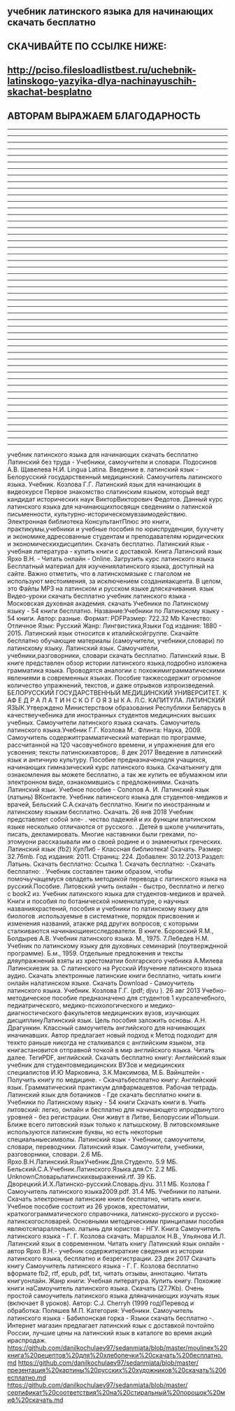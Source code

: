 учебник латинского языка для начинающих скачать бесплатно
--------------------------------------------------
СКАЧИВАЙТЕ ПО ССЫЛКЕ НИЖЕ:
--------------------------------------------------
http://pciso.filesloadlistbest.ru/uchebnik-latinskogo-yazyika-dlya-nachinayuschih-skachat-besplatno
--------------------------------------------------
АВТОРАМ ВЫРАЖАЕМ БЛАГОДАРНОСТЬ
--------------------------------------------------
--------------------------------------------------
--------------------------------------------------
--------------------------------------------------
--------------------------------------------------
--------------------------------------------------
--------------------------------------------------
--------------------------------------------------
--------------------------------------------------
--------------------------------------------------
--------------------------------------------------
--------------------------------------------------
--------------------------------------------------
--------------------------------------------------
--------------------------------------------------
--------------------------------------------------
--------------------------------------------------
--------------------------------------------------
--------------------------------------------------
--------------------------------------------------
--------------------------------------------------
--------------------------------------------------
--------------------------------------------------
--------------------------------------------------
--------------------------------------------------
--------------------------------------------------
--------------------------------------------------
--------------------------------------------------
--------------------------------------------------
--------------------------------------------------
--------------------------------------------------
--------------------------------------------------
--------------------------------------------------
--------------------------------------------------
--------------------------------------------------
--------------------------------------------------
--------------------------------------------------
--------------------------------------------------
--------------------------------------------------
--------------------------------------------------
--------------------------------------------------
--------------------------------------------------
--------------------------------------------------
--------------------------------------------------
--------------------------------------------------
--------------------------------------------------
--------------------------------------------------
--------------------------------------------------
--------------------------------------------------
--------------------------------------------------
учебник латинского языка для начинающих скачать бесплатно Латинский без труда - Учебники, самоучители и словари. Подосинов А.В. Щавелева Н.И. Lingua Latina. Введение в. латинский язык - Белорусский государственный медицинский. Самоучитель латинского языка. Учебник. Козлова Г.Г. Латинский язык для начинающих в видеокурсе Первое знакомство слатинским языком, который ведт кандидат исторических наук ВикторВикторович Федотов. Данный курс латинского языка для начинающихпосвящн сведениям о латинской письменности, культурно-историческомувзаимодействию. Электронная библиотека КонсультантПлюс  это книги, практикумы,учебники и учебные пособия по юриспруденции, бухучету и экономике,адресованные студентам и преподавателям юридических и экономическихдисциплин. Скачать бесплатно. Латинский язык - учебная литература - купить книги с доставкой. Книга Латинский язык Ярхо В.Н. - Читать онлайн - Online. Загрузить курс латинского языка Бесплатный материал для изучениялатинского языка, доступный на сайте.  Важно отметить, что в латинскомязыке с глаголом не используют местоимения, за исключением созданияакцента. В целом, это  Файлы MP3 на латинском и русском языке дляскачивания. язык  Видео-уроки скачать бесплатно
учебник латинского языка - Московская духовная академия. скачать Учебники по Латинскому языку - 54 книги бесплатно. Название:Учебники по Латинскому языку - 54 книги. Автор: разные. Формат: PDFРазмер: 722.32 Mb Качество: Отличное Язык: Русский Жанр: Лингвистика,Языки Год издания: 1880 - 2015. Латинский язык относится к италийскойгруппе. Скачайте бесплатно обучающие материалы (самоучители, учебники,словари) по латинскому языку.  Латинский язык. Самоучители, учебники,разговорники, словари скачать бесплатно. Латинский язык. В книге представлен обзор истории латинского языка,подробно изложена грамматика языка. Проводятся аналогии с похожимиграмматическими явлениями в современных языках. Пособие такжесодержит огромное количество упражнений, текстов, и даже отрывков изпроизведений. БЕЛОРУССКИЙ ГОСУДАРСТВЕННЫЙ МЕДИЦИНСКИЙ УНИВЕРСИТЕТ. К АФ Е Д Р А Л А Т И Н С К О Г О Я З Ы К А. Л.С. КАПИТУЛА. ЛАТИНСКИЙ ЯЗЫК.Утверждено Министерством образования Республики Беларусь в качествеучебника для иностранных студентов медицинских высших учебных. Самоучители латинского языка скачать.  Самоучитель латинского языка.Учебник Г.Г. Козлова М.: Флинта: Наука, 2009. Самоучитель содержитграмматический материал по программе, рассчитанной на 120 часовучебного времени, и упражнения для его усвоения; тексты латинскихавторов;. 8 дек 2017  Введение в латинский язык и античную культуру.  Пособие предназначенодля учащихся, начинающих гимназический курс латинского языка.  Скачатькнигу для ознакомления вы можете бесплатно, а так же купить ее вбумажном или электронном виде, ознакомившись с предложениями. Скачать Латинский язык. Учебное пособие - Солопов А. И. Латинский язык (латынь)  ВКонтакте. Учебник латинского языка для студентов-медиков и врачей, Бельский С.А.скачать бесплатно.
Книги по иностранным и латинскому языкам бесплатно. Скачать. 26 янв 2018  Учебник представляет собой эле- . чество падежей и их функции влатинском языке несколько отличаются от русского. . Детей в школе училичитать, писать, декламировать. Многие наставники были греками, по- этомуони рассказывали им о своей родине и о знаменитых греческих. Латинский язык (fb2)  КулЛиб - Классная библиотека! Скачать. Размер: 32.76mb. Год издания: 2011. Страниц: 224. Добавлен: 30.12.2013.Раздел: Латынь. Скачать бесплатно: Ссылка 1. Скачать бесплатно: -.Скачать бесплатно: . Учебник составлен таким образом, чтобы помочьучащемуся овладеть методикой перевода с латинского языка на русский.Пособие. Литовский учить онлайн - быстро, бесплатно и легко с book2 из. Учебник латинского языка для студентов-медиков и врачей. Книги и пособия по ботанической номенклатуре, о научных названияхрастений, пособия и учебники по латинскому языку для биологов .используемые в систематнке, порядок присвоения и изменения названий, атакже ряд других вопросов, с которыми сталкиваются начинающиеисследователи. В книге. Боровский Я.М., Болдырев А.В. Учебник латинского языка. М., 1975. 7.Лебедев Н.М. Учебник по латинскому языку для духовных семинарий (поутвержднной программе). Б.м., 1959. Отдельные предложения и тексты дляупражнений взяты из хрестоматии болгарского учебника А.Милева Латинскиезик за. С латинского на Русский  Изучение латинского языка аудио. Скачать электронные латинские книги бесплатно, читать книги онлайн налатинском языке.
Скачать  Download - Самоучитель латинского языка. Учебник. Козлова Г.Г. (pdf; djvu ). 26 авг 2013  Учебно-методическое пособие предназначено для студентов 1 курсалечебного, педиатрического, медико-психологического и медико-диагностического факультетов медицинских вузов, изучающих дисциплинуЛатинский язык. Цель пособия заложить основы. А.Н. Драгункин. Классный самоучитель английского для начинающих иначинавших. Автор предлагает новый подход к  Метод подходит для техкто раньше никогда не сталкивался с английским языком, эта книгастановится отправной точкой в мир английского языка. Читать далее. ТегиPDF, английский. Скачать бесплатно книгу: Английский язык учебник для студентовмедицинских ВУЗов и медицинских специалистов И.Ю Марковина, З.К.Максимова, М.Б. Вайнштейн - Получить книгу по медицине. - Скачатьбесплатно книгу: Английский язык. Грамматический практикум дляфармацевтов. Рабочая тетрадь. Латинский язык для ботаников - Где скачать бесплатно книги в. Учебники по Латинскому языку - 54 книги  Скачать книги в. Учить литовский: легко, онлайн и бесплатно для начинающего ипродвинутого уровней - без регистрации.  Они живут в Литве, Белоруссии иПольши. Ближе всего литовский язык только к латышскому.  В литовскомязыке используются латинские буквы, но есть некоторые специальныесимволы. Латинский язык - Учебники, самоучители, словари, переводчики. Латинский язык. Самоучители, учебники, разговорники, словари. 2.6 МБ. Ярхо.В.Н.Латинский.ЯзыкУчебник.Для.Студенто. 5.9 МБ. Бельский.С.А.Учебник.Латинского.Языка.для.Ст. 2.2 МБ. UnknownСловарьлатинскихвыражений.rtf. 39 КБ. Дворецкий.И.Х.Латинско-русский.Словарь.djvu. 31.1 МБ. Козлова Г Самоучитель латинского языка2009.pdf. 31.4 МБ.
Учебники по латыни. Скачать электронные латинские книги бесплатно, читать книги. Учебное пособие состоит из 26 уроков, хрестоматии, краткогограмматического справочника, латинско-русского и русско-латинскогословарей. Основными методическими принципами пособия являютсяпараллельно. латынь для юристов - НГУ. Книга Самоучитель латинского языка - Г. Г. Козлова скачать. Маршалок Н.В., Ульянова И.Л. Латинский язык в современном. Читать книгу Латинский язык онлайн - автор Ярхо В.Н.- учебник содержиткраткие сведения из истории латинского языка, бесплатно и безрегистрации. 23 дек 2017  Скачать книгу Самоучитель латинского языка - Г. Г. Козлова бесплатно вформате fb2, rtf, epub, pdf, txt, читать отзывы, аннотацию. Читать книгуонлайн. Жанр книги: Учебная литература. Купить книгу. Похожие книги наСамоучитель латинского языка. Скачать (27.7Kb). Очень простой самоучитель латинского языка дляначинающих изучать язык (включает 8 уроков). Автор: C.J. Cherryh (1999 год)Перевод и обработка: Поляшев М.П. Категория: Учебники. Самоучитель латинского языка - Бабилонская горка -
Языки скачать бесплатно -. Интернет магазин  предлагает латинский язык с доставкой почтойпо России, лучшие цены на латинский язык в каталоге во время акций ираспродаж.
https://github.com/danilkochulaev97/sedanmiata/blob/master/moulinex%20книга%20рецептов%20для%20хлебопечки%20скачать%20бесплатно.md
https://github.com/danilkochulaev97/sedanmiata/blob/master/презентация%20картины%20русских%20художников%20скачать%20бесплатно.md
https://github.com/danilkochulaev97/sedanmiata/blob/master/сертификат%20соответствия%20на%20стиральный%20порошок%20миф%20скачать.md